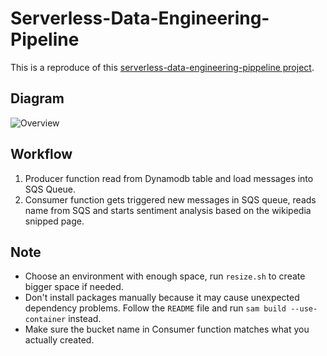 # Serverless-Data-Engineering-Pipeline
This is a reproduce of this [serverless-data-engineering-pippeline project](https://github.com/noahgift/awslambda).

## Diagram
![Overview](https://camo.githubusercontent.com/bb29cd924f9eb66730bbf7b0ed069a6ae03d2f1a/68747470733a2f2f757365722d696d616765732e67697468756275736572636f6e74656e742e636f6d2f35383739322f35353335343438332d62616537616638302d353437612d313165392d393930392d6135363231323531303635622e706e67)

## Workflow
1.  Producer function read from Dynamodb table and load messages into SQS Queue.
2.  Consumer function gets triggered new messages in SQS queue, reads name from SQS and starts sentiment analysis based on the wikipedia snipped page.

## Note
* Choose an environment with enough space, run ``resize.sh`` to create bigger space if needed.
* Don't install packages manually because it may cause unexpected dependency problems. Follow the ``README`` file and run ``sam build --use-container`` instead.
* Make sure the bucket name in Consumer function matches what you actually created.
